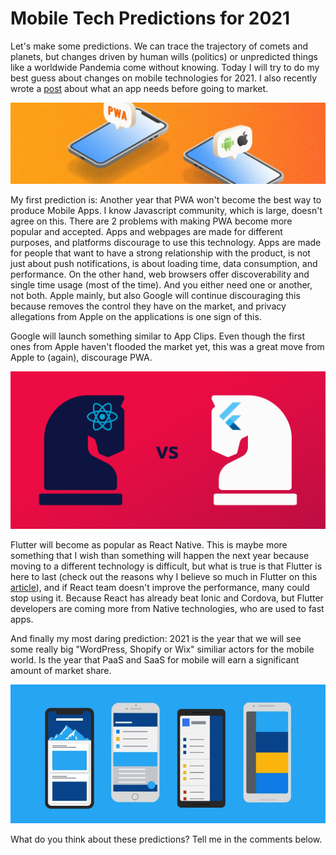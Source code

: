 <meta name="date" content="2020-12-26" />
<meta name="image" content="https://github.com/cjortegon/camiloortegon-public/raw/master/seo/mobile-tech-predictions.jpg" />
<meta name="language" content="en" />
<meta name="tags" content="pwa,flutter,saas,react,mobile,apple" />

# Mobile Tech Predictions for 2021

Let's make some predictions. We can trace the trajectory of comets and planets, but changes driven by human wills (politics) or unpredicted things like a worldwide Pandemia come without knowing. Today I will try to do my best guess about changes on mobile technologies for 2021. I also recently wrote a [post](/blog/2020/what-an-app-needs-before-going-to-market) about what an app needs before going to market.

![70;;](https://github.com/cjortegon/camiloortegon-public/raw/master/post/2020/media/pwa_vs_native.jpg)

My first prediction is: Another year that PWA won't become the best way to produce Mobile Apps. I know Javascript community, which is large, doesn't agree on this. There are 2 problems with making PWA become more popular and accepted. Apps and webpages are made for different purposes, and platforms discourage to use this technology. Apps are made for people that want to have a strong relationship with the product, is not just about push notifications, is about loading time, data consumption, and performance. On the other hand, web browsers offer discoverability and single time usage (most of the time). And you either need one or another, not both. Apple mainly, but also Google will continue discouraging this because removes the control they have on the market, and privacy allegations from Apple on the applications is one sign of this.

Google will launch something similar to App Clips. Even though the first ones from Apple haven't flooded the market yet, this was a great move from Apple to (again), discourage PWA.

![55;;](https://github.com/cjortegon/camiloortegon-public/raw/master/post/2020/media/flutter_vs_react.png)

Flutter will become as popular as React Native. This is maybe more something that I wish than something will happen the next year because moving to a different technology is difficult, but what is true is that Flutter is here to last (check out the reasons why I believe so much in Flutter on this [article](https://grability.medium.com/keep-calm-and-trust-flutter-b1d0fbef6980)), and if React team doesn't improve the performance, many could stop using it. Because React has already beat Ionic and Cordova, but Flutter developers are coming more from Native technologies, who are used to fast apps.

And finally my most daring prediction: 2021 is the year that we will see some really big "WordPress, Shopify or Wix" similiar actors for the mobile world. Is the year that PaaS and SaaS for mobile will earn a significant amount of market share.

![;140;](https://github.com/cjortegon/camiloortegon-public/raw/master/post/2020/media/saas_mobile.png)

What do you think about these predictions? Tell me in the comments below.
